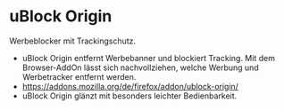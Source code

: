 # uBlock Origin
Werbeblocker mit Trackingschutz. 
- uBlock Origin entfernt Werbebanner und blockiert Tracking. Mit dem Browser-AddOn lässt sich nachvollziehen, welche Werbung und Werbetracker entfernt werden. 
- https://addons.mozilla.org/de/firefox/addon/ublock-origin/
- uBlock Origin glänzt mit besonders leichter Bedienbarkeit.